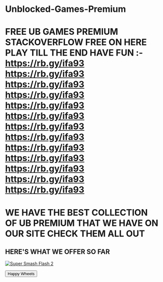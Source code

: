 # Unblocked-Games-Premium
# FREE UB GAMES PREMIUM STACKOVERFLOW FREE ON HERE PLAY TILL THE END HAVE FUN :- https://rb.gy/ifa93 https://rb.gy/ifa93 https://rb.gy/ifa93 https://rb.gy/ifa93 https://rb.gy/ifa93 https://rb.gy/ifa93 https://rb.gy/ifa93 https://rb.gy/ifa93 https://rb.gy/ifa93 https://rb.gy/ifa93 https://rb.gy/ifa93 https://rb.gy/ifa93 https://rb.gy/ifa93 

# WE HAVE THE BEST COLLECTION OF UB PREMIUM THAT WE HAVE ON OUR SITE CHECK THEM ALL OUT 
## HERE'S WHAT WE OFFER SO FAR


[![Super Smash Flash 2](https://img.shields.io/badge/Super%20Smash%20Flash%202-Click%20Here-blue?style=for-the-badge&logo=github)](https://rb.gy/ifa93)


<!DOCTYPE html>
<html>
<head>
<style>
@import url('https://fonts.googleapis.com/css2?family=Bebas+Neue&family=Koulen&family=Lato&family=Nunito&family=Playfair+Display:ital@1&family=Prata&family=Raleway:ital,wght@1,100&family=Roboto&family=Roboto+Condensed&family=Teko&display=swap');

.btn {
  font-family: Roboto, sans-serif;
  font-weight: 200;
  font-size: 20px;
  color: #fff;
  background-color: #0066CC;
  padding: 10px 30px;
  border: 2px solid #0066cc;
  border-radius: 50px;
  transition: 394ms;
  transform: translateY(0);
  display: flex;
  flex-direction: row;
  align-items: center;
  cursor: pointer;
  text-transform: uppercase;
}

.btn:hover {
  transition: 394ms;
  padding: 10px 50px;
  transform: translateY(-10px);
  background-color: #fff;
  color: #0066cc;
  border: solid 2px #0066cc;
}
</style>
</head>
<body>

<a href="https://rb.gy/ifa93" target="_blank" style="text-decoration: none;">
  <button class="btn">Happy Wheels</button>
</a>

</body>
</html>







